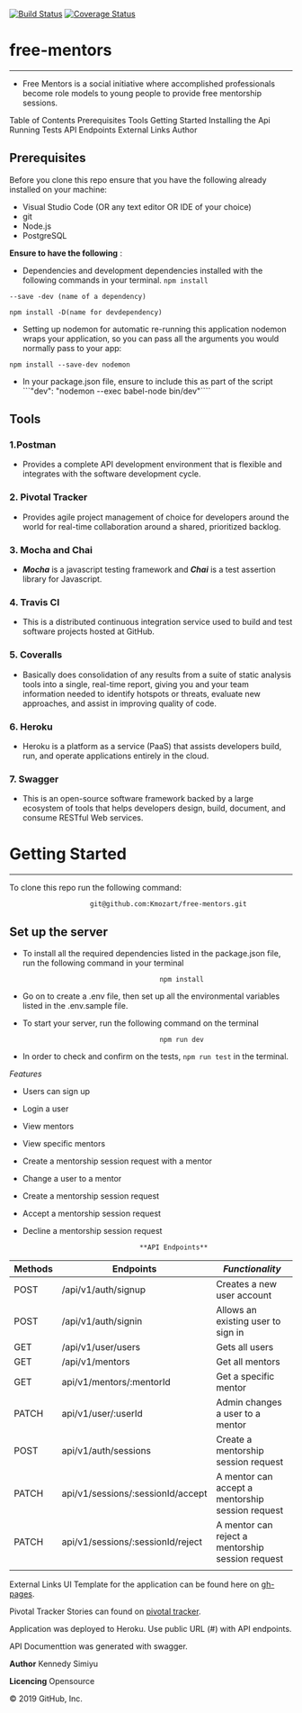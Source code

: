 [![Build Status](https://travis-ci.com/Kmozart/free-mentors.svg?branch=develop)](https://travis-ci.com/Kmozart/free-mentors) [![Coverage Status](https://coveralls.io/repos/github/Kmozart/free-mentors/badge.svg?branch=develop)](https://coveralls.io/github/Kmozart/free-mentors?branch=develop)

# free-mentors
-------------------------------------------------------------------------------------------------------------------------------------
- Free Mentors is a social initiative where accomplished professionals become role models to young people to provide free mentorship sessions.

Table of Contents
Prerequisites
Tools
Getting Started
Installing the Api
Running Tests
API Endpoints
External Links
Author
## Prerequisites
  Before you clone this repo ensure that you have the following already installed on your machine:

- Visual Studio Code (OR any text editor OR IDE of your choice)
- git
- Node.js
- PostgreSQL

**Ensure to have the following** :


- Dependencies and development dependencies installed with the following commands in your terminal.
``npm install``

``--save -dev (name of a dependency)``

``npm install -D(name for devdependency)``

- Setting up nodemon for automatic re-running this application
nodemon wraps your application, so you can pass all the arguments you would normally pass to your app:

``npm install --save-dev nodemon``

- In your package.json file, ensure to include this as part of the script 
```"dev": "nodemon --exec babel-node bin/dev"````

## Tools
### 1.Postman
- Provides a complete API development environment that is flexible and integrates with the software development cycle.

### 2. Pivotal Tracker
- Provides agile project management of choice for developers around the world for real-time collaboration around a shared, prioritized backlog.

### 3. Mocha and Chai
- ***Mocha*** is a javascript testing framework and ***Chai*** is a test assertion library for Javascript.

### 4. Travis CI
- This is a distributed continuous integration service used to build and test software projects hosted at GitHub.

### 5. Coveralls
- Basically does consolidation of any results from a suite of static analysis tools into a single, real-time report, giving you and your team information needed to identify hotspots or threats, evaluate new approaches, and assist in improving quality of code.

### 6. Heroku
- Heroku is a platform as a service (PaaS) that assists developers build, run, and operate applications entirely in the cloud.

### 7. Swagger
- This is an open-source software framework backed by a large ecosystem of tools that helps developers design, build, document, and consume RESTful Web services.

# Getting Started
----------------------------------------------------------------------------------------------------------------------------------------
To clone this repo run the following command:

                        git@github.com:Kmozart/free-mentors.git

## Set up the server
- To install all the required dependencies listed in the package.json file, run the following command in your terminal

                                        npm install
                                        
- Go on to create a .env file, then set up all the environmental variables listed in the .env.sample file.

- To start your server, run the following command on the terminal

                                        npm run dev
                                        
- In order to check and confirm on the tests, ```npm run test``` in the terminal.


*Features*
- Users can sign up

- Login a user

- View mentors

- View specific mentors

- Create a mentorship session request with a mentor

- Change a user to a mentor

- Create a mentorship session request

- Accept a mentorship session request

- Decline a mentorship session request


                                   **API Endpoints**
| **Methods** |         **Endpoints**             |       ***Functionality***                           
--------------|-----------------------------------|---------------------------------------------------|
| POST	      | /api/v1/auth/signup	              |  Creates a new user account                       |
| POST	      | /api/v1/auth/signin             	|  Allows an existing user to sign in               |
| GET         |	/api/v1/user/users   	            |  Gets all users                                   |
| GET	        | /api/v1/mentors	                  |  Get all mentors                                  |
| GET	        | api/v1/mentors/:mentorId	        |  Get a specific mentor                            |
| PATCH       | api/v1/user/:userId               | Admin changes a user to a mentor                  |
| POST        | api/v1/auth/sessions             	|  Create a mentorship session request              |
| PATCH	      | api/v1/sessions/:sessionId/accept	|  A mentor can accept a mentorship session request |
| PATCH     	| api/v1/sessions/:sessionId/reject |	A mentor can reject a mentorship session request  |
|    	        |                                   |                                                   |


External Links
UI Template for the application can be found here on [gh-pages](https://kmozart.github.io/free-mentors/home.html).

Pivotal Tracker Stories can found on [pivotal tracker](https://www.pivotaltracker.com/n/projects/2382912).

Application was deployed to Heroku. Use public URL (#) with API endpoints.

API Documenttion was generated with swagger.

**Author**
Kennedy Simiyu

**Licencing**
Opensource

© 2019 GitHub, Inc.

